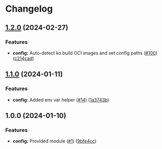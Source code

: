 # Changelog

## [1.2.0](https://github.com/ankorstore/yokai/compare/config/v1.1.0...config/v1.2.0) (2024-02-27)


### Features

* **config:** Auto-detect ko.build OCI images and set config paths ([#100](https://github.com/ankorstore/yokai/issues/100)) ([c214cad](https://github.com/ankorstore/yokai/commit/c214cad80af6e0fa43aa3aa16af3fb159c76270f))

## [1.1.0](https://github.com/ankorstore/yokai/compare/config/v1.0.0...config/v1.1.0) (2024-01-11)


### Features

* **config:** Added env var helper ([#14](https://github.com/ankorstore/yokai/issues/14)) ([1a3743b](https://github.com/ankorstore/yokai/commit/1a3743b80ed61444d49237b7b151de7f8aad2b14))

## 1.0.0 (2024-01-10)


### Features

* **config:** Provided module ([#1](https://github.com/ankorstore/yokai/issues/1)) ([9bfe4cc](https://github.com/ankorstore/yokai/commit/9bfe4cc14b447457735ee0f23a229a7006a5b5fc))
